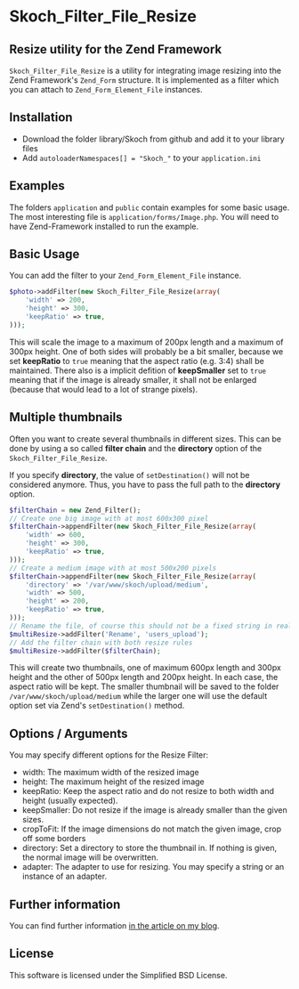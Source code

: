 Skoch_Filter_File_Resize
========================

Resize utility for the Zend Framework
-------------------------------------
`Skoch_Filter_File_Resize` is a utility for integrating image resizing into the Zend Framework's `Zend_Form` structure. It is implemented as a filter which you can attach to `Zend_Form_Element_File` instances.

Installation
------------

* Download the folder library/Skoch from github and add it to your library files
* Add `autoloaderNamespaces[] = "Skoch_"` to your `application.ini`


Examples
--------
The folders `application` and `public` contain examples for some basic usage. The most interesting file is `application/forms/Image.php`.
You will need to have Zend-Framework installed to run the example.


Basic Usage
-----------

You can add the filter to your `Zend_Form_Element_File` instance.

```php
$photo->addFilter(new Skoch_Filter_File_Resize(array(
    'width' => 200,
    'height' => 300,
    'keepRatio' => true,
)));
```

This will scale the image to a maximum of 200px length and a maximum of 300px height. One of both sides will probably be a bit smaller, because we set **keepRatio** to `true` meaning that the aspect ratio (e.g. 3:4) shall be maintained. There also is a implicit defition of **keepSmaller** set to `true` meaning that if the image is already smaller, it shall not be enlarged (because that would lead to a lot of strange pixels).

Multiple thumbnails
-------------------
Often you want to create several thumbnails in different sizes. This can be done by using a so called **filter chain** and the **directory** option of the `Skoch_Filter_File_Resize`.

If you specify **directory**, the value of `setDestination()` will not be considered anymore. Thus, you have to pass the full path to the **directory** option.

```php
$filterChain = new Zend_Filter();
// Create one big image with at most 600x300 pixel
$filterChain->appendFilter(new Skoch_Filter_File_Resize(array(
    'width' => 600,
    'height' => 300,
    'keepRatio' => true,
)));
// Create a medium image with at most 500x200 pixels
$filterChain->appendFilter(new Skoch_Filter_File_Resize(array(
    'directory' => '/var/www/skoch/upload/medium',
    'width' => 500,
    'height' => 200,
    'keepRatio' => true,
)));
// Rename the file, of course this should not be a fixed string in real applications
$multiResize->addFilter('Rename', 'users_upload');
// Add the filter chain with both resize rules
$multiResize->addFilter($filterChain);
```

This will create two thumbnails, one of maximum 600px length and 300px height and the other of 500px length and 200px height. In each case, the aspect ratio will be kept. The smaller thumbnail will be saved to the folder `/var/www/skoch/upload/medium` while the larger one will use the default option set via Zend's `setDestination()` method.


Options / Arguments
-------------------
You may specify different options for the Resize Filter:

* width: The maximum width of the resized image
* height: The maximum height of the resized image
* keepRatio: Keep the aspect ratio and do not resize to both width and height (usually expected).
* keepSmaller: Do not resize if the image is already smaller than the given sizes.
* cropToFit: If the image dimensions do not match the given image, crop off some borders
* directory: Set a directory to store the thumbnail in. If nothing is given, the normal image will be overwritten.
* adapter: The adapter to use for resizing. You may specify a string or an instance of an adapter.


Further information
-------------------
You can find further information [in the article on my blog](http://eliteinformatiker.de/2011/09/02/thumbnails-upload-and-resize-images-with-zend_form_element_file/).

License
-------
This software is licensed under the Simplified BSD License.

